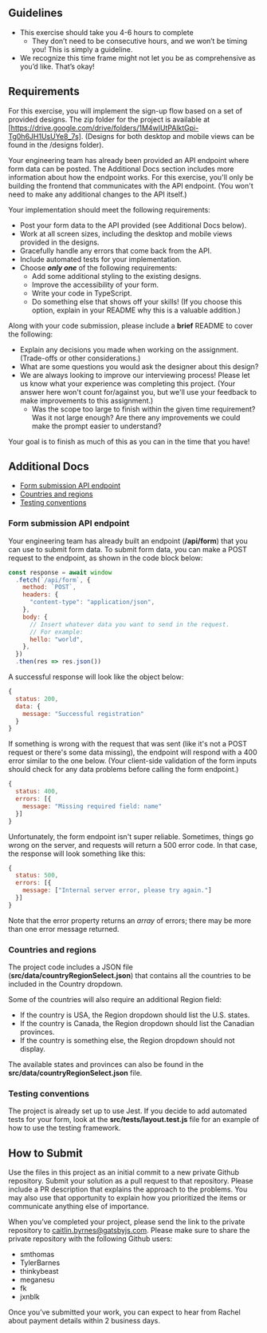 ## Guidelines

- This exercise should take you 4-6 hours to complete
  - They don’t need to be consecutive hours, and we won’t be timing you! This is simply a guideline.
- We recognize this time frame might not let you be as comprehensive as you’d like. That’s okay!

## Requirements

For this exercise, you will implement the sign-up flow based on a set of provided designs. The zip folder for the project is available at [https://drive.google.com/drive/folders/1M4wIUtPAlktGpi-Tg0h6JH1UsUYe8_7s]. (Designs for both desktop and mobile views can be found in the /designs folder).

Your engineering team has already been provided an API endpoint where form data can be posted. The Additional Docs section includes more information about how the endpoint works. For this exercise, you'll only be building the frontend that communicates with the API endpoint. (You won't need to make any additional changes to the API itself.)

Your implementation should meet the following requirements:

- Post your form data to the API provided (see Additional Docs below).
- Work at all screen sizes, including the desktop and mobile views provided in the designs.
- Gracefully handle any errors that come back from the API.
- Include automated tests for your implementation.
- Choose **_only one_** of the following requirements:
  - Add some additional styling to the existing designs.
  - Improve the accessibility of your form.
  - Write your code in TypeScript.
  - Do something else that shows off your skills! (If you choose this option, explain in your README why this is a valuable addition.)

Along with your code submission, please include a **brief** README to cover the following:

- Explain any decisions you made when working on the assignment. (Trade-offs or other considerations.)
- What are some questions you would ask the designer about this design?
- We are always looking to improve our interviewing process! Please let us know what your experience was completing this project. (Your answer here won't count for/against you, but we'll use your feedback to make improvements to this assignment.)
  - Was the scope too large to finish within the given time requirement? Was it not large enough? Are there any improvements we could make the prompt easier to understand?

Your goal is to finish as much of this as you can in the time that you have!

## Additional Docs

- [Form submission API endpoint](#form-submission-api-endpoint)
- [Countries and regions](#countries-and-regions)
- [Testing conventions](#testing-conventions)

### Form submission API endpoint

Your engineering team has already built an endpoint (**/api/form**) that you can use to submit form data. To submit form data, you can make a POST request to the endpoint, as shown in the code block below:

```jsx
const response = await window
  .fetch(`/api/form`, {
    method: `POST`,
    headers: {
      "content-type": "application/json",
    },
    body: {
      // Insert whatever data you want to send in the request.
      // For example:
      hello: "world",
    },
  })
  .then(res => res.json())
```

A successful response will look like the object below:

```jsx
{
  status: 200,
  data: {
    message: "Successful registration"
  }
}
```

If something is wrong with the request that was sent (like it's not a POST request or there's some data missing), the endpoint will respond with a 400 error similar to the one below. (Your client-side validation of the form inputs should check for any data problems before calling the form endpoint.)

```jsx
{
  status: 400,
  errors: [{
    message: "Missing required field: name"
  }]
}
```

Unfortunately, the form endpoint isn't super reliable. Sometimes, things go wrong on the server, and requests will return a 500 error code. In that case, the response will look something like this:

```jsx
{
  status: 500,
  errors: [{
    message: ["Internal server error, please try again."]
  }]
}
```

Note that the error property returns an *array* of errors; there may be more than one error message returned.

### Countries and regions

The project code includes a JSON file (**src/data/countryRegionSelect.json**) that contains all the countries to be included in the Country dropdown.

Some of the countries will also require an additional Region field:

- If the country is USA, the Region dropdown should list the U.S. states.
- If the country is Canada, the Region dropdown should list the Canadian provinces.
- If the country is something else, the Region dropdown should not display.

The available states and provinces can also be found in the **src/data/countryRegionSelect.json** file.

### Testing conventions

The project is already set up to use Jest. If you decide to add automated tests for your form, look at the **src/tests/layout.test.js** file for an example of how to use the testing framework.

## How to Submit

Use the files in this project as an initial commit to a new private Github repository. Submit your solution as a pull request to that repository. Please include a PR description that explains the approach to the problems. You may also use that opportunity to explain how you prioritized the items or communicate anything else of importance.

When you’ve completed your project, please send the link to the private repository to [caitlin.byrnes@gatsbyjs.com](mailto:caitlin.byrnes@gatsbyjs.com). Please make sure to share the private repository with the following Github users:

- smthomas
- TylerBarnes
- thinkybeast
- meganesu
- fk
- jxnblk

Once you’ve submitted your work, you can expect to hear from Rachel about payment details within 2 business days.

